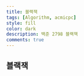 ```yaml
---
title: 블랙잭
tags: [Algorithm, acmicpc]
style: fill
color: dark
description: 백준 2798 블랙잭
comments: true
---
```



## 블랙잭

